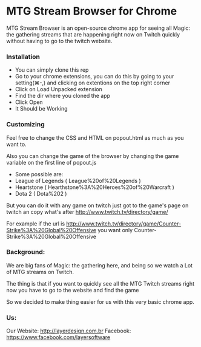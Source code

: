# MTG Stream Browser for Chrome

MTG Stream Browser is an open-source chrome app for seeing all Magic: the gathering streams that are happening right now on Twitch quickly without having to go to the twitch website.

### Installation
- You can simply clone this rep 
- Go to your chrome extensions, you can do this by going to your setting(⌘-,) and clicking on extentions on the top right corner 
- Click on Load Unpacked extension
- Find the dir where you cloned the app 
- Click Open
- It Should be Working

### Customizing
Feel free to change the CSS and HTML on popout.html as much as you want to.

Also you can change the game of the browser by changing the game variable on the first line of popout.js
  - Some possible are:
   - League of Legends ( League%20of%20Legends )
   - Heartstone ( Hearthstone%3A%20Heroes%20of%20Warcraft )
   - Dota 2 ( Dota%202 )

But you can do it with any game on twitch just got to the game's page on twitch an copy what's after http://www.twitch.tv/directory/game/

For example if the url is http://www.twitch.tv/directory/game/Counter-Strike%3A%20Global%20Offensive you want only Counter-Strike%3A%20Global%20Offensive

### Background:
We are big fans of Magic: the gathering here, and being so we watch a Lot of MTG streams on Twitch.

The thing is that if you want to quickly see all the MTG Twitch streams right now you have to go to the website and find the game

So we decided to make thing easier for us with this very basic chrome app.

### Us:
Our Website: http://layerdesign.com.br
Facebook: https://www.facebook.com/layersoftware
